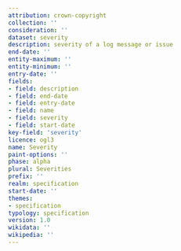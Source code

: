 ```yaml
---
attribution: crown-copyright
collection: ''
consideration: ''
dataset: severity
description: severity of a log message or issue
end-date: ''
entity-maximum: ''
entity-minimum: ''
entry-date: ''
fields:
- field: description
- field: end-date
- field: entry-date
- field: name
- field: severity
- field: start-date
key-field: 'severity'
licence: ogl3
name: Severity
paint-options: ''
phase: alpha
plural: Severities
prefix: ''
realm: specification
start-date: ''
themes:
- specification
typology: specification
version: 1.0
wikidata: ''
wikipedia: ''
---
```

